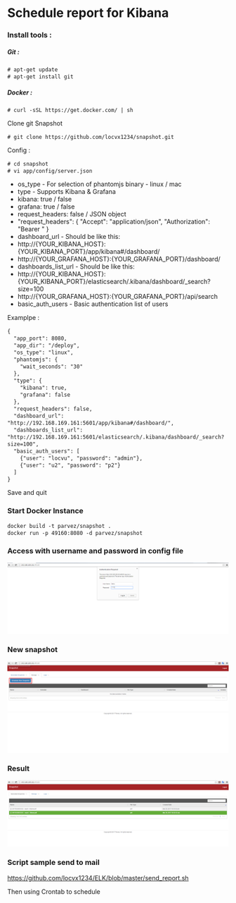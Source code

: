 # Schedule report for Kibana

### Install tools :

##### Git : 

	# apt-get update
	# apt-get install git 
	
##### Docker : 

	# curl -sSL https://get.docker.com/ | sh


Clone git Snapshot

	# git clone https://github.com/locvx1234/snapshot.git
	
Config : 
	
	# cd snapshot
	# vi app/config/server.json 
 
 
- os_type - For selection of phantomjs binary - linux / mac
- type - Supports Kibana & Grafana
- kibana: true / false
- grafana: true / false
- request_headers: false / JSON object
- "request_headers": { "Accept": "application/json", "Authorization": "Bearer " }
- dashboard_url - Should be like this:
- http://{YOUR_KIBANA_HOST}:{YOUR_KIBANA_PORT}/app/kibana#/dashboard/
- http://{YOUR_GRAFANA_HOST}:{YOUR_GRAFANA_PORT}/dashboard/
- dashboards_list_url - Should be like this:
- http://{YOUR_KIBANA_HOST}:{YOUR_KIBANA_PORT}/elasticsearch/.kibana/dashboard/_search?size=100
- http://{YOUR_GRAFANA_HOST}:{YOUR_GRAFANA_PORT}/api/search
- basic_auth_users - Basic authentication list of users

Examplpe : 

	{
	  "app_port": 8080,
	  "app_dir": "/deploy",
	  "os_type": "linux",
	  "phantomjs": {
		"wait_seconds": "30"
	  },
	  "type": {
		"kibana": true,
		"grafana": false
	  },
	  "request_headers": false,
	  "dashboard_url": "http://192.168.169.161:5601/app/kibana#/dashboard/",  
	  "dashboards_list_url": "http://192.168.169.161:5601/elasticsearch/.kibana/dashboard/_search?size=100",
	  "basic_auth_users": [
		{"user": "locvu", "password": "admin"},
		{"user": "u2", "password": "p2"}
	  ]
	}

Save and quit 

### Start Docker Instance

	docker build -t parvez/snapshot .
	docker run -p 49160:8080 -d parvez/snapshot
	
### Access with username and password in config file

<img src="https://raw.githubusercontent.com/locvx1234/ELK/master/images/Snapshot_login.png">


### New snapshot 

<img src="https://raw.githubusercontent.com/locvx1234/ELK/master/images/Snapshot_new.png">

### Result

<img src="https://raw.githubusercontent.com/locvx1234/ELK/master/images/Snapshot_result.png">
 
### Script sample send to mail 

https://github.com/locvx1234/ELK/blob/master/send_report.sh

Then using Crontab to schedule